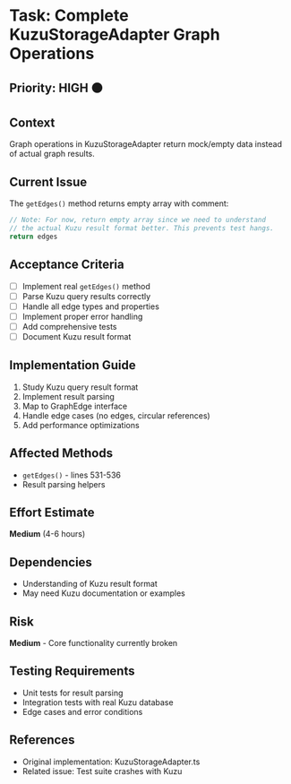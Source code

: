 # Task: Complete KuzuStorageAdapter Graph Operations

## Priority: HIGH 🟠

## Context
Graph operations in KuzuStorageAdapter return mock/empty data instead of actual graph results.

## Current Issue
The `getEdges()` method returns empty array with comment:
```typescript
// Note: For now, return empty array since we need to understand
// the actual Kuzu result format better. This prevents test hangs.
return edges
```

## Acceptance Criteria
- [ ] Implement real `getEdges()` method
- [ ] Parse Kuzu query results correctly
- [ ] Handle all edge types and properties
- [ ] Implement proper error handling
- [ ] Add comprehensive tests
- [ ] Document Kuzu result format

## Implementation Guide
1. Study Kuzu query result format
2. Implement result parsing
3. Map to GraphEdge interface
4. Handle edge cases (no edges, circular references)
5. Add performance optimizations

## Affected Methods
- `getEdges()` - lines 531-536
- Result parsing helpers

## Effort Estimate
**Medium** (4-6 hours)

## Dependencies
- Understanding of Kuzu result format
- May need Kuzu documentation or examples

## Risk
**Medium** - Core functionality currently broken

## Testing Requirements
- Unit tests for result parsing
- Integration tests with real Kuzu database
- Edge cases and error conditions

## References
- Original implementation: KuzuStorageAdapter.ts
- Related issue: Test suite crashes with Kuzu